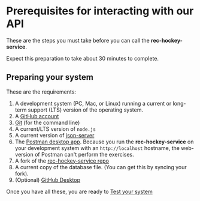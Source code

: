 # Prerequisites for interacting with our API

These are the steps you must take before you can call the **rec-hockey-service**.

Expect this preparation to take about 30 minutes to complete.

## Preparing your system

These are the requirements:

1. A development system (PC, Mac, or Linux) running a current or
long-term support (LTS) version of the operating system.
2. A [GitHub account](https://github.com)
3. [Git](https://docs.github.com/en/get-started/quickstart/set-up-git) (for the command line)
4. A current/LTS version of `node.js`
5. A current version of [json-server](https://www.npmjs.com/package/json-server)
6. The [Postman desktop app](https://www.postman.com/downloads/). Because you run the **rec-hockey-service** on your development system with an `http://localhost` hostname, the web-version of Postman can't perform the exercises.
7. A fork of the [rec-hockey-service repo](https://github.com/nemethconsulting/uw-rhs)
8. A current copy of the database file. (You can get this by syncing your fork).
9. (Optional) [GitHub Desktop](https://desktop.github.com)

Once you have all these, you are ready to [Test your system](test-system.md)
